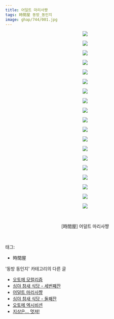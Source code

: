 ```yaml
---
title: 어덜트 마리사쨩
tags: 時間屋 동방_동인지
image: ghap/744/001.jpg
---
```

<div class="article">
<p style="text-align: center; clear: none; float: none;"><img src="{{ site.nasurl }}/ghap/744/001.jpg"/></p>
<p style="text-align: center; clear: none; float: none;"><img src="{{ site.nasurl }}/ghap/744/002.jpg"/></p>
<p style="text-align: center; clear: none; float: none;"><img src="{{ site.nasurl }}/ghap/744/003.jpg"/></p>
<p style="text-align: center; clear: none; float: none;"><img src="{{ site.nasurl }}/ghap/744/004.jpg"/></p>
<p style="text-align: center; clear: none; float: none;"><img src="{{ site.nasurl }}/ghap/744/005.jpg"/></p>
<p style="text-align: center; clear: none; float: none;"><img src="{{ site.nasurl }}/ghap/744/006.jpg"/></p>
<p style="text-align: center; clear: none; float: none;"><img src="{{ site.nasurl }}/ghap/744/007.jpg"/></p>
<p style="text-align: center; clear: none; float: none;"><img src="{{ site.nasurl }}/ghap/744/008.jpg"/></p>
<p style="text-align: center; clear: none; float: none;"><img src="{{ site.nasurl }}/ghap/744/009.jpg"/></p>
<p style="text-align: center; clear: none; float: none;"><img src="{{ site.nasurl }}/ghap/744/010.jpg"/></p>
<p style="text-align: center; clear: none; float: none;"><img src="{{ site.nasurl }}/ghap/744/011.jpg"/></p>
<p style="text-align: center; clear: none; float: none;"><img src="{{ site.nasurl }}/ghap/744/012.jpg"/></p>
<p style="text-align: center; clear: none; float: none;"><img src="{{ site.nasurl }}/ghap/744/013.jpg"/></p>
<p style="text-align: center; clear: none; float: none;"><img src="{{ site.nasurl }}/ghap/744/014.jpg"/></p>
<p style="text-align: center; clear: none; float: none;"><img src="{{ site.nasurl }}/ghap/744/015.jpg"/></p>
<p style="text-align: center; clear: none; float: none;"><img src="{{ site.nasurl }}/ghap/744/016.jpg"/></p>
<p style="text-align: center; clear: none; float: none;"><img src="{{ site.nasurl }}/ghap/744/017.jpg"/></p>
<p style="text-align: center; clear: none; float: none;"><img src="{{ site.nasurl }}/ghap/744/018.jpg"/></p>
<p style="text-align: center; clear: none; float: none;"><img src="{{ site.nasurl }}/ghap/744/019.jpg"/></p>
<p style="text-align: center; clear: none; float: none;"><br/></p>
<p style="text-align: center; clear: none; float: none;">[時間屋] 어덜트 마리사쨩</p>
<p><br/></p>
</div><div class="tagTrail">
<p>태그: </p>
<ul>
<li>時間屋</li>
</ul>
</div><div class="another">
<p>'동방 동인지' 카테고리의 다른 글</p>
<ul>
<li><a href="/2016-07-08-ghap_746">오토메 모럴리즘</a></li>
<li><a href="/2016-07-08-ghap_745">심야 참새 식당 - 세번째잔</a></li>
<li><a href="/2016-07-08-ghap_744">어덜트 마리사쨩</a></li>
<li><a href="/2016-07-08-ghap_742">심야 참새 식당 - 둘째잔</a></li>
<li><a href="/2016-07-07-ghap_741">오토메 엑시비션</a></li>
<li><a href="/2016-07-07-ghap_740">지상은... 멋져!</a></li>
</ul>
</div><div class="cb_module cb_fluid">
<div class="cb_wrt cb_profile">
</div><!-- commentList close -->
</div>